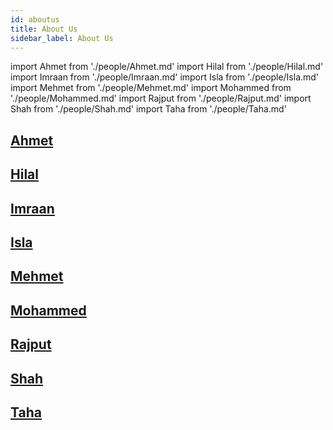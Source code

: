 ```yaml
---
id: aboutus
title: About Us
sidebar_label: About Us
---
```


import Ahmet from './people/Ahmet.md'
import Hilal from './people/Hilal.md'
import Imraan from './people/Imraan.md'
import Isla from './people/Isla.md'
import Mehmet from './people/Mehmet.md'
import Mohammed from './people/Mohammed.md'
import Rajput from './people/Rajput.md'
import Shah from './people/Shah.md'
import Taha from './people/Taha.md'

## [Ahmet](./people/Ahmet)
<Ahmet/>

## [Hilal](./people/Hilal)
<Hilal/>

## [Imraan](./people/Imraan)
<Imraan/>

## [Isla](./people/Isla)
<Isla/>

## [Mehmet](./people/Mehmet)
<Mehmet/>

## [Mohammed](./people/Mohammed)
<Mohammed/>

## [Rajput](./people/Rajput)
<Rajput/>

## [Shah](./people/Shah)
<Shah/>

## [Taha](./people/Taha)
<Taha/>